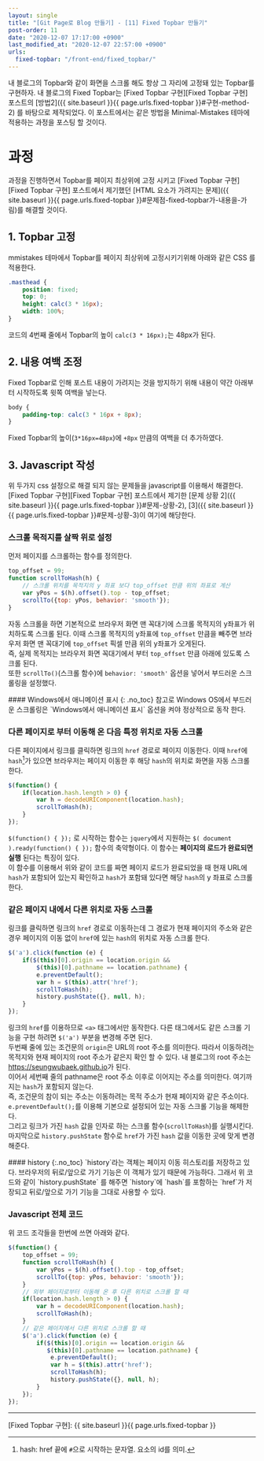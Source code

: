 ```yaml
---
layout: single
title: "[Git Page로 Blog 만들기] - [11] Fixed Topbar 만들기"
post-order: 11
date: "2020-12-07 17:17:00 +0900"
last_modified_at: "2020-12-07 22:57:00 +0900"
urls:
  fixed-topbar: "/front-end/fixed_topbar/"
---
```

내 블로그의 Topbar와 같이 화면을 스크롤 해도 항상 그 자리에 고정돼 있는 Topbar를 구현하자.
내 블로그의 Fixed Topbar는 [Fixed Topbar 구현][Fixed Topbar 구현] 포스트의
[방법2]({{ site.baseurl }}{{ page.urls.fixed-topbar }}#구현-method-2) 를 바탕으로 제작되었다.
이 포스트에서는 같은 방법을 Minimal-Mistakes 테마에 적용하는 과정을 포스팅 할 것이다.

# 과정

과정을 진행하면서 Topbar를 페이지 최상위에 고정 시키고
[Fixed Topbar 구현][Fixed Topbar 구현] 포스트에서 제기했던
[HTML 요소가 가려지는 문제]({{ site.baseurl }}{{ page.urls.fixed-topbar }}#문제점-fixed-topbar가-내용을-가림)를
해결할 것이다.

## 1. Topbar 고정

mmistakes 테마에서 Topbar를 페이지 최상위에 고정시키기위해 아래와 같은 CSS 를 적용한다.

```css
.masthead {
    position: fixed;
    top: 0;
    height: calc(3 * 16px);
    width: 100%;
}
```

코드의 4번째 줄에서 Topbar의 높이 `calc(3 * 16px);`는 48px가 된다.

## 2. 내용 여백 조정

Fixed Topbar로 인해 포스트 내용이 가려지는 것을 방지하기 위해 내용이 약간 아래부터 시작하도록 윗쪽 여백을 넣는다.

```css
body {
    padding-top: calc(3 * 16px + 8px);
}
```

Fixed Topbar의 높이(`3*16px=48px`)에 `+8px` 만큼의 여백을 더 추가하였다.

## 3. Javascript 작성

위 두가지 css 설정으로 해결 되지 않는 문제들을 javascript를 이용해서 해결한다.<br/>
[Fixed Topbar 구현][Fixed Topbar 구현] 포스트에서 제기한
[문제 상황 2]({{ site.baseurl }}{{ page.urls.fixed-topbar }}#문제-상황-2),
[3]({{ site.baseurl }}{{ page.urls.fixed-topbar }}#문제-상황-3)이 여기에 해당한다.

### 스크롤 목적지를 살짝 위로 설정

먼저 페이지를 스크롤하는 함수를 정의한다.

```javascript
top_offset = 99;
function scrollToHash(h) {
    // 스크롤 위치를 목적지의 y 좌표 보다 top_offset 만큼 위의 좌표로 계산
    var yPos = $(h).offset().top - top_offset;
    scrollTo({top: yPos, behavior: 'smooth'});
}
```

자동 스크롤을 하면 기본적으로 브라우저 화면 맨 꼭대기에 스크롤 목적지의 y좌표가 위치하도록 스크롤 된다.
이때 스크롤 목적지의 y좌표에 `top_offset` 만큼을 빼주면 브라우저 화면 맨 꼭대기에 `top_offset` 픽셀 만큼
위의 y좌표가 오게된다.<br/>
즉, 실제 목적지는 브라우저 화면 꼭대기에서 부터 `top_offset` 만큼 아래에 있도록 스크롤 된다.<br/>
또한 `scrollTo()`(스크롤 함수)에 `behavior: 'smooth'` 옵션을 넣어서 부드러운 스크롤링을 설정했다.<br/>

<div class="notice--info" markdown="1">
#### Windows에서 애니메이션 표시
{: .no_toc}
참고로 Windows OS에서 부드러운 스크롤링은 `Windows에서 애니메이션 표시` 옵션을 켜야 정상적으로 동작 한다.
</div>

### 다른 페이지로 부터 이동해 온 다음 특정 위치로 자동 스크롤

다른 페이지에서 링크를 클릭하면 링크의 `href` 경로로 페이지 이동한다.
이때 `href`에 `hash`[^hash]가 있으면 브라우저는 페이지 이동한 후 해당 `hash`의 위치로
화면을 자동 스크롤 한다.

```javascript
$(function() {
    if(location.hash.length > 0) {
        var h = decodeURIComponent(location.hash);
        scrollToHash(h);
    }
});
```

`$(function() { });` 로 시작하는 함수는 `jquery`에서 지원하는
`$( document ).ready(function() { });` 함수의 축약형이다. 이 함수는
__페이지의 로드가 완료되면 실행__ 된다는 특징이 있다.<br/>
이 함수를 이용해서 위와 같이 코드를 짜면 페이지 로드가 완료되었을 때 현재 URL에 `hash`가
포함되어 있는지 확인하고 `hash`가 포함돼 있다면 해당 `hash`의 y 좌표로 스크롤 한다.

### 같은 페이지 내에서 다른 위치로 자동 스크롤

링크를 클릭하면 링크의 `href` 경로로 이동하는데 그 경로가 현재 페이지의 주소와 같은 경우
페이지의 이동 없이 `href`에 있는 `hash`의 위치로 자동 스크롤 한다.

```javascript
$('a').click(function (e) {
    if($(this)[0].origin == location.origin &&
        $(this)[0].pathname == location.pathname) {
        e.preventDefault();
        var h = $(this).attr('href');
        scrollToHash(h);
        history.pushState({}, null, h);
    }
});
```

링크의 `href`를 이용하므로 `<a>` 태그에서만 동작한다. 다른 태그에서도 같은 스크롤 기능을 구현
하려면 `$('a')` 부분을 변경해 주면 된다.<br/>
두번째 줄에 있는 조건문의 `origin`은 URL의 root 주소를 의미한다.
따라서 이동하려는 목적지와 현재 페이지의 root 주소가 같은지 확인 할 수 있다.
내 블로그의 root 주소는 <https://seungwubaek.github.io>가 된다.<br/>
이어서 세번째 줄의 pathname은 root 주소 이후로 이어지는 주소를 의미한다. 여기까지는 `hash`가
포함되지 않는다.<br/>
즉, 조건문의 참이 되는 주소는 이동하려는 목적 주소가 현재 페이지와 같은 주소이다.
`e.preventDefault();`를 이용해 기본으로 설정되어 있는 자동 스크롤 기능을 해제한다.<br/>
그리고 링크가 가진 `hash` 값을 인자로 하는 스크롤 함수(`scrollToHash`)를 실행시킨다.<br/>
마지막으로 `history.pushState` 함수로 `href`가 가진 `hash` 값을 이동한 곳에 맞게 변경해준다.

<div class="notice--info" markdown="1">
#### history
{:.no_toc}
`history`라는 객체는 페이지 이동 히스토리를 저장하고 있다. 브라우저의 뒤로/앞으로 가기 기능은
이 객체가 있기 때문에 가능하다. 그래서 위 코드와 같이 `history.pushState` 를 해주면
`history`에 `hash`를 포함하는 `href`가 저장되고 뒤로/앞으로 가기 기능을 그대로 사용할 수 있다.
</div>

### Javascript 전체 코드

위 코드 조각들을 한번에 쓰면 아래와 같다.

```javascript
$(function() {
    top_offset = 99;
    function scrollToHash(h) {
        var yPos = $(h).offset().top - top_offset;
        scrollTo({top: yPos, behavior: 'smooth'});
    }
    // 외부 페이지로부터 이동해 온 후 다른 위치로 스크롤 할 때
    if(location.hash.length > 0) {
        var h = decodeURIComponent(location.hash);
        scrollToHash(h);
    }
    // 같은 페이지에서 다른 위치로 스크롤 할 때
    $('a').click(function (e) {
        if($(this)[0].origin == location.origin &&
           $(this)[0].pathname == location.pathname) {
            e.preventDefault();
            var h = $(this).attr('href');
            scrollToHash(h);
            history.pushState({}, null, h);
        }
    });
});
```

---
[^hash]: hash: href 끝에 `#`으로 시작하는 문자열. 요소의 id를 의미.

[Fixed Topbar 구현]: {{ site.baseurl }}{{ page.urls.fixed-topbar }}

